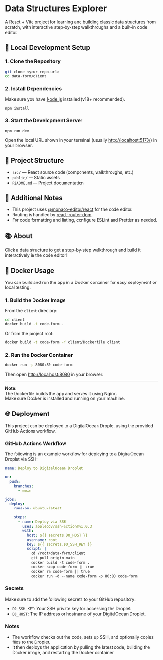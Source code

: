 # Data Structures Explorer

A React + Vite project for learning and building classic data structures from scratch, with interactive step-by-step walkthroughs and a built-in code editor.

## 🚀 Local Development Setup

### 1. Clone the Repository

```bash
git clone <your-repo-url>
cd data-form/client
```

### 2. Install Dependencies

Make sure you have [Node.js](https://nodejs.org/) installed (v18+ recommended).

```bash
npm install
```

### 3. Start the Development Server

```bash
npm run dev
```

Open the local URL shown in your terminal (usually [http://localhost:5173/](http://localhost:5173/)) in your browser.

## 📁 Project Structure

- `src/` — React source code (components, walkthroughs, etc.)
- `public/` — Static assets
- `README.md` — Project documentation

## 📝 Additional Notes

- This project uses [@monaco-editor/react](https://github.com/suren-atoyan/monaco-react) for the code editor.
- Routing is handled by [react-router-dom](https://reactrouter.com/).
- For code formatting and linting, configure ESLint and Prettier as needed.

## 📚 About

Click a data structure to get a step-by-step walkthrough and build it interactively in the code editor!

## 🐳 Docker Usage

You can build and run the app in a Docker container for easy deployment or local testing.

### 1. Build the Docker Image

From the `client` directory:

```bash
cd client
docker build -t code-form .
```

Or from the project root:

```bash
docker build -t code-form -f client/Dockerfile client
```

### 2. Run the Docker Container

```bash
docker run -p 8080:80 code-form
```

Then open [http://localhost:8080](http://localhost:8080) in your browser.

---

**Note:**  
The Dockerfile builds the app and serves it using Nginx.  
Make sure Docker is installed and running on your machine.

## 🌐 Deployment

This project can be deployed to a DigitalOcean Droplet using the provided GitHub Actions workflow.

### GitHub Actions Workflow

The following is an example workflow for deploying to a DigitalOcean Droplet via SSH:

```yaml
name: Deploy to DigitalOcean Droplet

on:
  push:
    branches:
      - main

jobs:
  deploy:
    runs-on: ubuntu-latest

    steps:
      - name: Deploy via SSH
        uses: appleboy/ssh-action@v1.0.3
        with:
          host: ${{ secrets.DO_HOST }}
          username: root
          key: ${{ secrets.DO_SSH_KEY }}
          script: |
            cd /root/data-form/client
            git pull origin main
            docker build -t code-form .
            docker stop code-form || true
            docker rm code-form || true
            docker run -d --name code-form -p 80:80 code-form
```

### Secrets

Make sure to add the following secrets to your GitHub repository:

- `DO_SSH_KEY`: Your SSH private key for accessing the Droplet.
- `DO_HOST`: The IP address or hostname of your DigitalOcean Droplet.

### Notes

- The workflow checks out the code, sets up SSH, and optionally copies files to the Droplet.
- It then deploys the application by pulling the latest code, building the Docker image, and restarting the Docker container.
